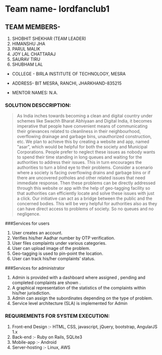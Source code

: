 # Team name- lordfanclub1

## TEAM MEMBERS-
1. SHOBHIT SHEKHAR (TEAM LEADER)
2. HIMANSHU JHA
3. PARUL MALIK
4. JOY LAL CHATTARAJ
5. SAURAV TIRU
6. SHUBHAM LAL

* COLLEGE - BIRLA INSTITUTE OF TECHNOLOGY, MESRA

* ADDRESS- BIT MESRA, RANCHI, JHARKHAND-835215

* MENTOR NAMES: N.A.

### SOLUTION DESCCRIPTION:

>As India inches towards becoming a clean and digital country under schemes like Swachh Bharat Abhiyaan and Digital India, it becomes imperative that people have convenient means of communicating their grievances related to cleanliness in their neighbourhood, overflowing drainage and garbage bins, unauthorized construction, etc. We plan to achieve this by creating a website and app, named "asar", which would be helpful for both the society and Municipal Corporations. People prefer to neglect these issues as nobody wants to spend their time standing in long queues and waiting for the authorities to address their issues. This in turn encourages the authorities to turn a blind eye to their problems. Consider a scenario where a society is facing overflowing drains and garbage bins or if there are uncovered potholes and other related issues that need immediate response. Then these problems can be directly addressed through this website or app with the help of geo-tagging facility so that authorities can efficiently locate and solve these issues with just a click. Our initiative can act as a bridge between the public and the concerned bodies. This will be very helpful for authorities also as they can have direct access to problems of society. So no queues and no negligence.

###Services for users

1. User creates an account.
2. Verifies his/her Aadhar number by OTP    verification.
3. User files complaints under various categories.
4. User can upload image of the problem. 
5. Geo-tagging is used to pin-point the location.
6. User can track his/her complaints’ status.

###Services for administrator

1. Admin is provided with a dashboard where assigned , pending and completed complaints are shown .
2. A graphical representation of the statistics of the complaints within his/her jurisdiction.
3. Admin can assign the subordinates depending on the type of problem.
4. Service level architecture (SLA) is implemented for Admin



### REQUIREMENTS FOR SYSTEM EXECUTION:

1. Front-end Design :- HTML, CSS, javascript, jQuery, bootstrap, AngularJS 1.x 
2. Back-end :- Ruby on Rails, SQLite3
3. Mobile-app :- Android 
4. Server-hosting :- Linux, AWS

